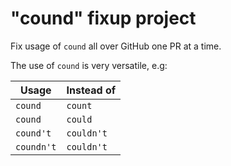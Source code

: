 # "cound" fixup project

Fix usage of `cound` all over GitHub one PR at a time.

The use of `cound` is very versatile, e.g:

| Usage        | Instead of   |
| ------------ | ------------ |
| `cound`      | `count`      |
| `cound`      | `could`      |
| `cound't`    | `couldn't`   |
| `coundn't`   | `couldn't`   |

